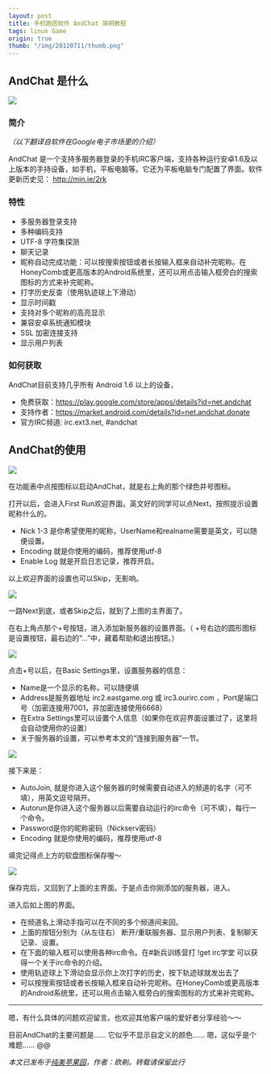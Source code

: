 ```yaml
---
layout: post
title: 手机跑团软件 AndChat 简明教程
tags: linux Game
origin: true
thumb: "/img/20120711/thumb.png"
---
```


## AndChat 是什么

<img src="/img/20120711/001.jpg" />

### 简介

_（以下翻译自软件在Google电子市场里的介绍）_

AndChat 是一个支持多服务器登录的手机IRC客户端，支持各种运行安卓1.6及以上版本的手持设备，如手机，平板电脑等。它还为平板电脑专门配置了界面。软件更新历史见： http://min.ie/2rk

### 特性
* 多服务器登录支持
* 多种编码支持
* UTF-8 字符集探测
* 聊天记录
* 昵称自动完成功能：可以按搜索按钮或者长按输入框来自动补完昵称。在HoneyComb或更高版本的Android系统里，还可以用点击输入框旁白的搜索图标的方式来补完昵称。
* 打字历史反查（使用轨迹球上下滑动）
* 显示时间戳
* 支持对多个昵称的高亮显示
* 兼容安卓系统通知模块
* SSL 加密连接支持
* 显示用户列表

### 如何获取
AndChat目前支持几乎所有 Android 1.6 以上的设备，
* 免费获取：https://play.google.com/store/apps/details?id=net.andchat
* 支持作者：https://market.android.com/details?id=net.andchat.donate
* 官方IRC频道: irc.ext3.net, #andchat

## AndChat的使用

<img src="/img/20120711/002.jpg" />

在功能表中点按图标以启动AndChat，就是右上角的那个绿色井号图标。

打开以后，会进入First Run欢迎界面。英文好的同学可以点Next，按照提示设置昵称什么的。

* Nick 1-3 是你希望使用的昵称，UserName和realname需要是英文，可以随便设置。
* Encoding 就是你使用的编码，推荐使用utf-8
* Enable Log 就是开启日志记录，推荐开启。

以上欢迎界面的设置也可以Skip，无影响。

<img src="/img/20120711/003.jpg" />

一路Next到底，或者Skip之后，就到了上图的主界面了。

在右上角点那个+号按钮，进入添加新服务器的设置界面。（ +号右边的圆形图标是设置按钮，最右边的“...”中，藏着帮助和退出按钮。）

<img src="/img/20120711/004.jpg" />

点击+号以后，在Basic Settings里，设置服务器的信息：
* Name是一个显示的名称，可以随便填
* Address是服务器地址 irc2.eastgame.org 或 irc3.ourirc.com ，Port是端口号（加密连接用7001，非加密连接使用6668）
* 在Extra Settings里可以设置个人信息（如果你在欢迎界面设置过了，这里将会自动使用你的设置）
* 关于服务器的设置，可以参考本文的“连接到服务器”一节。

<img src="/img/20120711/005.jpg" />

接下来是：
* AutoJoin, 就是你进入这个服务器的时候需要自动进入的频道的名字（可不填），用英文逗号隔开。
* Autorun是你进入这个服务器以后需要自动运行的irc命令（可不填），每行一个命令。
* Password是你的昵称密码（Nickserv密码）
* Encoding 就是你使用的编码，推荐使用utf-8

填完记得点上方的软盘图标保存喔～

<img src="/img/20120711/006.jpg" />

保存完后，又回到了上面的主界面。于是点击你刚添加的服务器，进入。

进入后如上图的界面。

* 在频道名上滑动手指可以在不同的多个频道间来回。
* 上面的按钮分别为（从左往右） 断开/重联服务器、显示用户列表、复制聊天记录、设置。
* 在下面的输入框可以使用各种irc命令。在#新兵训练营打 !get irc学堂 可以获得一个关于irc命令的介绍。
* 使用轨迹球上下滑动会显示你上次打字的历史，按下轨迹球就发出去了
* 可以按搜索按钮或者长按输入框来自动补完昵称。在HoneyComb或更高版本的Android系统里，还可以用点击输入框旁白的搜索图标的方式来补完昵称。

<hr>

嗯，有什么具体的问题欢迎留言。也欢迎其他客户端的爱好者分享经验～～

目前AndChat的主要问题是…… 它似乎不显示自定义的颜色…… 嗯，这似乎是个难题…… @@

_本文已发布于[纯美苹果园](http://www.goddessfantasy.net/bbs/index.php?topic=49557.msg449509#msg449509)，作者：欧剃。转载请保留此行_
